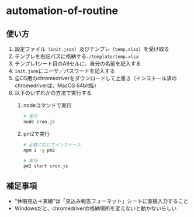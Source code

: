# automation-of-routine

## 使い方

1. 設定ファイル（`init.json`）及びテンプレ（`temp.xlsx`）を受け取る
2. テンプレを右記パスに格納する`./template/temp.xlsx`
3. テンプレ1シート目のA9セルに、自分の名前を記入する
4. `init.json`にユーザ／パスワードを記入する
5. 自OS用のchromedriverをダウンロードして上書き（インストール済のchromedriverは、MacOS 64bit版）
6. 以下のいずれかの方法で実行する
   1. nodeコマンドで実行

      ```bash
      # 実行
      node cron.js
      ```

   2. pm2で実行

      ```bash
      # 必要に応じてインストール
      npm i -g pm2

      # 実行
      pm2 start cron.js
      ```

## 補足事項

- "休暇見込＋実績"は「見込み報告フォーマット」シートに直接入力すること
- Windowsだと、chromedriverの格納場所を変えないと動かないらしい
